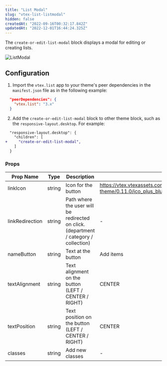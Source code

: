 ```yaml
---
title: "List Modal"
slug: "vtex-list-listmodal"
hidden: false
createdAt: "2022-09-16T00:32:17.842Z"
updatedAt: "2022-12-01T16:44:24.325Z"
---
```

The `create-or-edit-list-modal` block displays a modal for editing or creating lists.

![ListModal](https://cdn.jsdelivr.net/gh/vtexdocs/dev-portal-content@main/images/vtex-list-listmodal-0.gif)

## Configuration

1. Import the `vtex.list` app to your theme's peer dependencies in the `manifest.json` file as in the following example:

```json
  "peerDependencies": {
    "vtex.list": "3.x"
  }
```

2. Add the `create-or-edit-list-modal` block to other theme block, such as the `responsive-layout.desktop`. For example:

```diff
  "responsive-layout.desktop": {
    "children": [
+     "create-or-edit-list-modal",
    ]
  }
```

### Props

| Prop Name       | Type   | Description                                                                          | Default value                                                                                                                      |
| --------------- | ------ | ------------------------------------------------------------------------------------ | ---------------------------------------------------------------------------------------------------------------------------------- |
| linkIcon        | string | Icon for the button                                                                  | https://vtex.vtexassets.com/assets/vtex/assets-builder/vtex.list-theme/0.11.0/ico_plus_blue___c42684ec58c4f1545ce21a4e355211c8.svg |
| linkRedirection | string | Path where the user will be redirected on click.(department / category / collection) | -                                                                                                                                  |
| nameButton      | string | Text at the button                                                                   | Add items                                                                                                                          |
| textAlignment   | string | Text alignment on the button (LEFT / CENTER / RIGHT)                                 | CENTER                                                                                                                             |
| textPosition    | string | Text position on the button (LEFT / CENTER / RIGHT)                                  | CENTER                                                                                                                             |
| classes         | string | Add new classes                                                                      | -                                                                                                                                  |